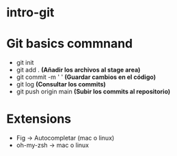 # intro-git

# Git basics commnand

<ul>
  <li>git init</li>
  <li>git add . <strong>(Añadir los archivos al stage area)</strong></li>
  <li>git commit -m ' ' <strong>(Guardar cambios en el código)</strong></li>
  <li>git log <strong>(Consultar los commits)</strong></li>
  <li>git push origin main <strong>(Subir los commits al repositorio)</strong></li>
</ul>

# Extensions

<ul>
  <li>Fig -> Autocompletar (mac o linux)</li>
  <li>oh-my-zsh -> mac o linux</li>
</ul>
